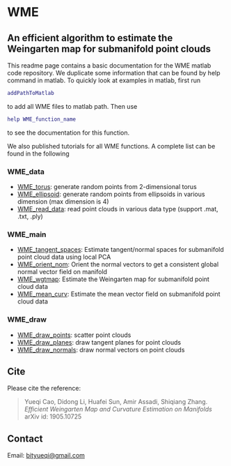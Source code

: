 # WME
## An efficient algorithm to estimate the Weingarten map for submanifold point clouds

This readme page contains a basic documentation for the WME matlab code repository. We duplicate some information that can be found by help command in matlab. To quickly look at examples in matlab, first run 
```matlab
addPathToMatlab
```
to add all WME files to matlab path. Then use 
```matlab
help WME_function_name
```
to see the documentation for this function. 

We also published tutorials for all WME functions. A complete list can be found in the following

### WME_data

- [WME_torus](http://htmlpreview.github.io/?https://github.com/YueqiCao/WME/blob/main/tutorial/html/WME_torus_tt.html): generate random points from 2-dimensional torus 
- [WME_ellipsoid](http://htmlpreview.github.io/?https://github.com/YueqiCao/WME/blob/main/tutorial/html/WME_ellipsoid_tt.html): generate random points from ellipsoids in various dimension (max dimension is 4)
- [WME_read_data](http://htmlpreview.github.io/?https://github.com/YueqiCao/WME/blob/main/tutorial/html/WME_read_data_tt.html): read point clouds in various data type (support .mat, .txt, .ply)

### WME_main

- [WME_tangent_spaces](http://htmlpreview.github.io/?https://github.com/YueqiCao/WME/blob/main/tutorial/html/WME_tangent_spaces_tt.html): Estimate tangent/normal spaces for submanifold point cloud data using local PCA
- [WME_orient_nom](http://htmlpreview.github.io/?https://github.com/YueqiCao/WME/blob/main/tutorial/html/WME_orient_nom_tt.html): Orient the normal vectors to get a consistent global normal vector field on manifold
- [WME_wgtmap](http://htmlpreview.github.io/?https://github.com/YueqiCao/WME/blob/main/tutorial/html/WME_wgtmap_tt.html): Estimate the Weingarten map for submanifold point cloud data
- [WME_mean_curv](http://htmlpreview.github.io/?https://github.com/YueqiCao/WME/blob/main/tutorial/html/WME_mean_curv_tt.html): Estimate the mean vector field on submanifold point cloud data
  
### WME_draw

- [WME_draw_points](http://htmlpreview.github.io/?https://github.com/YueqiCao/WME/blob/main/tutorial/html/WME_draw_points_tt.html): scatter point clouds
- [WME_draw_planes](http://htmlpreview.github.io/?https://github.com/YueqiCao/WME/blob/main/tutorial/html/WME_draw_planes_tt.html): draw tangent planes for point clouds
- [WME_draw_normals](http://htmlpreview.github.io/?https://github.com/YueqiCao/WME/blob/main/tutorial/html/WME_draw_normals_tt.html): draw normal vectors on point clouds

## Cite 
Please cite the reference:
> Yueqi Cao, Didong Li, Huafei Sun, Amir Assadi, Shiqiang Zhang. _Efficient Weingarten Map and Curvature Estimation on Manifolds_ arXiv id: 1905.10725

## Contact
Email: bityueqi@gmail.com